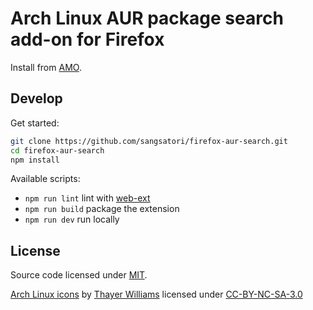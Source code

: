 # Arch Linux AUR package search add-on for Firefox

Install from [AMO](https://addons.mozilla.org/en-US/firefox/addon/arch-linux-aur-search-webext/).

## Develop

Get started:

```sh
git clone https://github.com/sangsatori/firefox-aur-search.git
cd firefox-aur-search
npm install
```

Available scripts:

* `npm run lint` lint with [web-ext](https://github.com/mozilla/web-ext)
* `npm run build` package the extension
* `npm run dev` run locally 

## License

Source code licensed under [MIT](https://opensource.org/licenses/MIT).

[Arch Linux icons](https://sources.archlinux.org/other/artwork/) by [Thayer Williams](http://cinderwick.ca/) licensed under [CC-BY-NC-SA-3.0](https://creativecommons.org/licenses/by-nc-sa/3.0/)